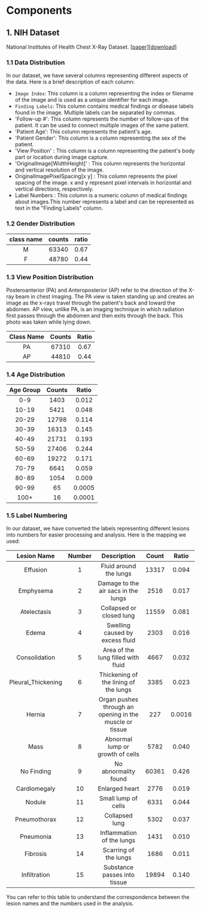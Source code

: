 # Components


## 1. NIH Dataset
National Institutes of Health Chest X-Ray Dataset. [[paper]](https://openaccess.thecvf.com/content_cvpr_2017/papers/Wang_ChestX-ray8_Hospital-Scale_Chest_CVPR_2017_paper.pdf)[[download]](https://nihcc.app.box.com/v/ChestXray-NIHCC)



### 1.1 Data Distribution

In our dataset, we have several columns representing different aspects of the data. Here is a brief description of each column:

- `Image Index`: This column is a column representing the index or filename of the image and is used as a unique identifier for each image.
- `Finding Labels`: This column contains medical findings or disease labels found in the image. Multiple labels can be separated by commas.
- 'Follow-up #': This column represents the number of follow-ups of the patient. It can be used to connect multiple images of the same patient.
- 'Patient Age': This column represents the patient's age.
- 'Patient Gender': This column is a column representing the sex of the patient.
- 'View Position' : This column is a column representing the patient's body part or location during image capture.
- 'OriginalImage[WidthHeight]' : This column represents the horizontal and vertical resolution of the image.
- OriginalImagePixelSpacing[x y] : This column represents the pixel spacing of the image. x and y represent pixel intervals in horizontal and vertical directions, respectively.
- Label Numbers : This column is a numeric column of medical findings about images.This number represents a label and can be represented as text in the "Finding Labels" column.








### 1.2 Gender Distribution

| class name | counts | ratio |
| :--------: | :----: | :---: |
| M | 63340 | 0.67 |
| F | 48780 | 0.44 |

### 1.3 View Position Distribution

Posteroanterior (PA) and Anteroposterior (AP) refer to the direction of the X-ray beam in chest imaging. The PA view is taken standing up and creates an image as the x-rays travel through the patient's back and toward the abdomen. AP view, unlike PA, is an imaging technique in which radiation first passes through the abdomen and then exits through the back. This photo was taken while lying down.

| Class Name | Counts | Ratio |
| :--------: | :----: | :---: |
| PA | 67310 | 0.67 |
| AP | 44810 | 0.44 |

### 1.4 Age Distribution

| Age Group | Counts | Ratio |
| :-------: | :----: | :---: |
|  0-9  | 1403 | 0.012 |
| 10-19 | 5421 | 0.048 |
| 20-29 | 12798 | 0.114 |
| 30-39 | 16313 | 0.145 |
| 40-49 | 21731| 0.193 |
| 50-59 | 27406 | 0.244 |
| 60-69 | 19272 | 0.171 |
| 70-79 | 6641 | 0.059 |
| 80-89 | 1054 | 0.009 |
| 90-99 | 65 | 0.0005 |
| 100+ | 16 | 0.0001 |

### 1.5 Label Numbering

In our dataset, we have converted the labels representing different lesions into numbers for easier processing and analysis. Here is the mapping we used:

| Lesion Name | Number | Description | Count | Ratio |
| :---------: | :----: | :---------: | :---: | :---: |
| Effusion    |   1    | Fluid around the lungs | 13317 | 0.094 |
| Emphysema   |   2    | Damage to the air sacs in the lungs | 2516 | 0.017 |
| Atelectasis |   3    | Collapsed or closed lung | 11559 | 0.081 |
| Edema       |   4    | Swelling caused by excess fluid | 2303 | 0.016 |
| Consolidation | 5   | Area of the lung filled with fluid | 4667 | 0.032 |
| Pleural_Thickening | 6 | Thickening of the lining of the lungs | 3385 | 0.023 |
| Hernia      |   7    | Organ pushes through an opening in the muscle or tissue | 227 | 0.0016 |
| Mass        |   8    | Abnormal lump or growth of cells | 5782 | 0.040 |
| No Finding  |   9    | No abnormality found | 60361 | 0.426 |
| Cardiomegaly | 10   | Enlarged heart | 2776 | 0.019 |
| Nodule      |  11    | Small lump of cells | 6331 | 0.044 |
| Pneumothorax | 12   | Collapsed lung | 5302 |  0.037 |
| Pneumonia   |  13   | Inflammation of the lungs | 1431 | 0.010 |
| Fibrosis    |  14   | Scarring of the lungs | 1686 | 0.011 |
| Infiltration | 15   | Substance passes into tissue | 19894 | 0.140 |

You can refer to this table to understand the correspondence between the lesion names and the numbers used in the analysis.

 
